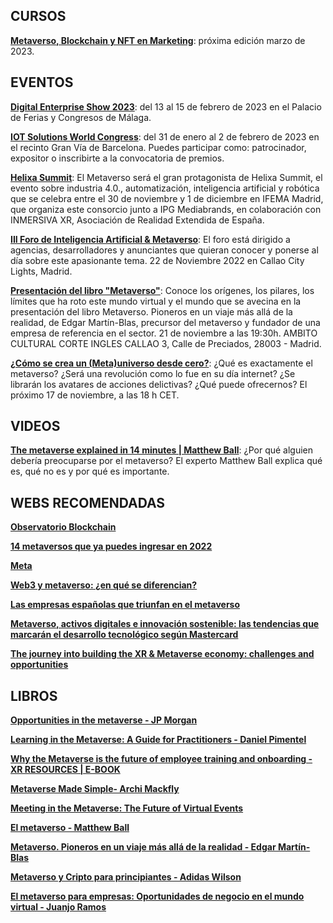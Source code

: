## CURSOS
[**Metaverso, Blockchain y NFT en Marketing**](https://skiller.education/curso-de-metaverso-blockchain-nft/): próxima edición marzo de 2023.

## EVENTOS

[**Digital Enterprise Show 2023**](https://www.des-show.com/): del 13 al 15 de febrero de 2023 en el Palacio de Ferias y Congresos de Málaga.

[**IOT Solutions World Congress**](https://www.iotsworldcongress.com/): del 31 de enero al 2 de febrero de 2023 en el recinto Gran Vía de Barcelona. Puedes participar como: patrocinador, expositor o inscribirte a la convocatoria de premios.

[**Helixa Summit**](https://www.ifema.es/helixa/summit): El Metaverso será el gran protagonista de Helixa Summit, el evento sobre industria 4.0., automatización, inteligencia artificial y robótica que se celebra entre el 30 de noviembre y 1 de diciembre en IFEMA Madrid, que organiza este consorcio junto a IPG Mediabrands, en colaboración con INMERSIVA XR, Asociación de Realidad Extendida de España.

[**III Foro de Inteligencia Artificial & Metaverso**](https://lapublicidad.net/forointeligenciaartificial/): El foro está dirigido a agencias, desarrolladores y anunciantes que quieran conocer y ponerse al día sobre este apasionante tema. 22 de Noviembre 2022 en Callao City Lights, Madrid.

[**Presentación del libro "Metaverso"**](https://www.eventbrite.es/e/entradas-metaverso-un-viaje-mas-alla-de-la-realidad-444557010987?aff=ebdssbdestsearch): Conoce los orígenes, los pilares, los límites que ha roto este mundo virtual y el mundo que se avecina en la presentación del libro Metaverso. Pioneros en un viaje más allá de la realidad, de Edgar Martín-Blas, precursor del metaverso y fundador de una empresa de referencia en el sector. 21 de noviembre a las 19:30h. AMBITO CULTURAL CORTE INGLES CALLAO 3, Calle de Preciados, 28003 - Madrid.

[**¿Cómo se crea un (Meta)universo desde cero?**](https://becarios.fundacionlacaixa.org/es/web/guest/actividades/como-se-crea-un-meta-universo-desde-cero-?utm_source=ig&utm_medium=cpc&utm_campaign=plan-editorial&utm_content=plan-editorial-becarios&utm_term=712566&fbclid=PAAaZXP_FtKlgOHMN918HPrnLee09AP6weCu1xImbK53mbBRFosSr3YUnGXbw&external_browser_redirect=true): ¿Qué es exactamente el metaverso? ¿Será una revolución como lo fue en su día internet? ¿Se librarán los avatares de acciones delictivas? ¿Qué puede ofrecernos? El próximo 17 de noviembre, a las 18 h CET.

## VIDEOS

[**The metaverse explained in 14 minutes | Matthew Ball**](https://www.youtube.com/watch?v=4S-4mTvK4cI): ¿Por qué alguien debería preocuparse por el metaverso? El experto Matthew Ball explica qué es, qué no es y por qué es importante.

## WEBS RECOMENDADAS

[**Observatorio Blockchain**](https://observatorioblockchain.com/)

[**14 metaversos que ya puedes ingresar en 2022**](https://geekflare.com/es/metaverse-platforms/)

[**Meta**](https://about.meta.com/es/meta/)

[**Web3 y metaverso: ¿en qué se diferencian?**](https://www.santander.com/es/stories/web3-vs-metaverso)

[**Las empresas españolas que triunfan en el metaverso**](https://forbes.es/empresas/186259/las-empresas-espanolas-que-triunfan-en-el-metaverso/)

[**Metaverso, activos digitales e innovación sostenible: las tendencias que marcarán el desarrollo tecnológico según Mastercard**](https://www.mastercard.com/news/europe/es-es/noticias/notas-de-prensa/es-es/2022/octubre/metaverso-activos-digitales-e-innovacion-sostenible-las-tendencias-que-marcaran-el-desarrollo-tecnologico-segun-mastercard/)

[**The journey into building the XR & Metaverse economy: challenges and opportunities**](https://www.marketinginsiderreview.com/dtt-data-retos-economia-metaverso-evento-fyuz-2022/)

## LIBROS

[**Opportunities in the metaverse - JP Morgan**](https://www.jpmorgan.com/content/dam/jpm/treasury-services/documents/opportunities-in-the-metaverse.pdf)

[**Learning in the Metaverse: A Guide for Practitioners - Daniel Pimentel**](https://www.researchgate.net/publication/360851863_Learning_in_the_Metaverse_A_Guide_for_Practitioners)

[**Why the Metaverse is the future of employee training and onboarding - XR RESOURCES | E-BOOK**](https://synergyxr.com/wp-content/uploads/2022/08/why-the-metaverse-is-the-future-of-employee-training.pdf)

[**Metaverse Made Simple- Archi Mackfly**](https://www.free-ebooks.net/business/Metaverse-Made-Simple)

[**Meeting in the Metaverse: The Future of Virtual Events**](https://www.breakroom.net/metaverse-events-ebook-landing-page)

[**El metaverso - Matthew Ball**](https://planetadelibroscom.cdnstatics2.com/libros_contenido_extra/52/51304_El_Metaverso.pdf)

[**Metaverso. Pioneros en un viaje más allá de la realidad - Edgar Martín-Blas**](https://books.google.es/books?id=BZ55EAAAQBAJ&pg=PT12&dq=Metaverso&hl=es&sa=X&ved=2ahUKEwiHgdXJtID7AhUPkBoKHfxxCCEQ6AF6BAgGEAI#v=onepage&q=Metaverso&f=false)

[**Metaverso y Cripto para principiantes - Adidas Wilson**](https://books.google.es/books?id=qlmIEAAAQBAJ&pg=PT33&dq=Metaverso&hl=es&sa=X&ved=2ahUKEwiHgdXJtID7AhUPkBoKHfxxCCEQ6AF6BAgJEAI#v=onepage&q=Metaverso&f=false)

[**El metaverso para empresas: Oportunidades de negocio en el mundo virtual - Juanjo Ramos**](https://books.google.es/books?id=N7V3EAAAQBAJ&pg=PT11&dq=Metaverso&hl=es&sa=X&ved=2ahUKEwiHgdXJtID7AhUPkBoKHfxxCCEQ6AF6BAgEEAI#v=onepage&q=Metaverso&f=false)
